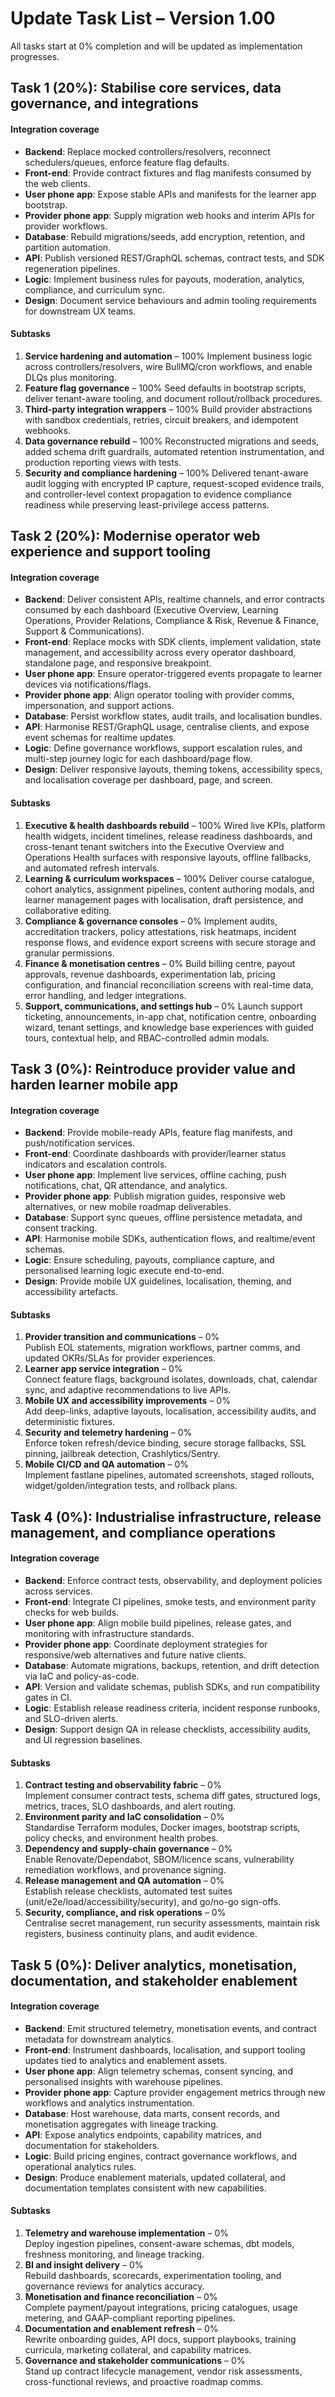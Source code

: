 # Update Task List – Version 1.00

All tasks start at 0% completion and will be updated as implementation progresses.

## Task 1 (20%): Stabilise core services, data governance, and integrations

#### Integration coverage
- **Backend**: Replace mocked controllers/resolvers, reconnect schedulers/queues, enforce feature flag defaults.
- **Front-end**: Provide contract fixtures and flag manifests consumed by the web clients.
- **User phone app**: Expose stable APIs and manifests for the learner app bootstrap.
- **Provider phone app**: Supply migration web hooks and interim APIs for provider workflows.
- **Database**: Rebuild migrations/seeds, add encryption, retention, and partition automation.
- **API**: Publish versioned REST/GraphQL schemas, contract tests, and SDK regeneration pipelines.
- **Logic**: Implement business rules for payouts, moderation, analytics, compliance, and curriculum sync.
- **Design**: Document service behaviours and admin tooling requirements for downstream UX teams.

#### Subtasks
1. **Service hardening and automation** – 100%
   Implement business logic across controllers/resolvers, wire BullMQ/cron workflows, and enable DLQs plus monitoring.
2. **Feature flag governance** – 100%
   Seed defaults in bootstrap scripts, deliver tenant-aware tooling, and document rollout/rollback procedures.
3. **Third-party integration wrappers** – 100%
   Build provider abstractions with sandbox credentials, retries, circuit breakers, and idempotent webhooks.
4. **Data governance rebuild** – 100%
   Reconstructed migrations and seeds, added schema drift guardrails, automated retention instrumentation, and production reporting views with tests.
5. **Security and compliance hardening** – 100%
   Delivered tenant-aware audit logging with encrypted IP capture, request-scoped evidence trails, and controller-level context propagation to evidence compliance readiness while preserving least-privilege access patterns.

## Task 2 (20%): Modernise operator web experience and support tooling

#### Integration coverage
- **Backend**: Deliver consistent APIs, realtime channels, and error contracts consumed by each dashboard (Executive Overview, Learning Operations, Provider Relations, Compliance & Risk, Revenue & Finance, Support & Communications).
- **Front-end**: Replace mocks with SDK clients, implement validation, state management, and accessibility across every operator dashboard, standalone page, and responsive breakpoint.
- **User phone app**: Ensure operator-triggered events propagate to learner devices via notifications/flags.
- **Provider phone app**: Align operator tooling with provider comms, impersonation, and support actions.
- **Database**: Persist workflow states, audit trails, and localisation bundles.
- **API**: Harmonise REST/GraphQL usage, centralise clients, and expose event schemas for realtime updates.
- **Logic**: Define governance workflows, support escalation rules, and multi-step journey logic for each dashboard/page flow.
- **Design**: Deliver responsive layouts, theming tokens, accessibility specs, and localisation coverage per dashboard, page, and screen.

#### Subtasks
1. **Executive & health dashboards rebuild** – 100%
   Wired live KPIs, platform health widgets, incident timelines, release readiness dashboards, and cross-tenant tenant switchers into the Executive Overview and Operations Health surfaces with responsive layouts, offline fallbacks, and automated refresh intervals.
2. **Learning & curriculum workspaces** – 100%
   Deliver course catalogue, cohort analytics, assignment pipelines, content authoring modals, and learner management pages with localisation, draft persistence, and collaborative editing.
3. **Compliance & governance consoles** – 0%
   Implement audits, accreditation trackers, policy attestations, risk heatmaps, incident response flows, and evidence export screens with secure storage and granular permissions.
4. **Finance & monetisation centres** – 0%
   Build billing centre, payout approvals, revenue dashboards, experimentation lab, pricing configuration, and financial reconciliation screens with real-time data, error handling, and ledger integrations.
5. **Support, communications, and settings hub** – 0%
   Launch support ticketing, announcements, in-app chat, notification centre, onboarding wizard, tenant settings, and knowledge base experiences with guided tours, contextual help, and RBAC-controlled admin modals.

## Task 3 (0%): Reintroduce provider value and harden learner mobile app

#### Integration coverage
- **Backend**: Provide mobile-ready APIs, feature flag manifests, and push/notification services.
- **Front-end**: Coordinate dashboards with provider/learner status indicators and escalation controls.
- **User phone app**: Implement live services, offline caching, push notifications, chat, QR attendance, and analytics.
- **Provider phone app**: Publish migration guides, responsive web alternatives, or new mobile roadmap deliverables.
- **Database**: Support sync queues, offline persistence metadata, and consent tracking.
- **API**: Harmonise mobile SDKs, authentication flows, and realtime/event schemas.
- **Logic**: Ensure scheduling, payouts, compliance capture, and personalised learning logic execute end-to-end.
- **Design**: Provide mobile UX guidelines, localisation, theming, and accessibility artefacts.

#### Subtasks
1. **Provider transition and communications** – 0%  
   Publish EOL statements, migration workflows, partner comms, and updated OKRs/SLAs for provider experiences.
2. **Learner app service integration** – 0%  
   Connect feature flags, background isolates, downloads, chat, calendar sync, and adaptive recommendations to live APIs.
3. **Mobile UX and accessibility improvements** – 0%  
   Add deep-links, adaptive layouts, localisation, accessibility audits, and deterministic fixtures.
4. **Security and telemetry hardening** – 0%  
   Enforce token refresh/device binding, secure storage fallbacks, SSL pinning, jailbreak detection, Crashlytics/Sentry.
5. **Mobile CI/CD and QA automation** – 0%  
   Implement fastlane pipelines, automated screenshots, staged rollouts, widget/golden/integration tests, and rollback plans.

## Task 4 (0%): Industrialise infrastructure, release management, and compliance operations

#### Integration coverage
- **Backend**: Enforce contract tests, observability, and deployment policies across services.
- **Front-end**: Integrate CI pipelines, smoke tests, and environment parity checks for web builds.
- **User phone app**: Align mobile build pipelines, release gates, and monitoring with infrastructure standards.
- **Provider phone app**: Coordinate deployment strategies for responsive/web alternatives and future native clients.
- **Database**: Automate migrations, backups, retention, and drift detection via IaC and policy-as-code.
- **API**: Version and validate schemas, publish SDKs, and run compatibility gates in CI.
- **Logic**: Establish release readiness criteria, incident response runbooks, and SLO-driven alerts.
- **Design**: Support design QA in release checklists, accessibility audits, and UI regression baselines.

#### Subtasks
1. **Contract testing and observability fabric** – 0%  
   Implement consumer contract tests, schema diff gates, structured logs, metrics, traces, SLO dashboards, and alert routing.
2. **Environment parity and IaC consolidation** – 0%  
   Standardise Terraform modules, Docker images, bootstrap scripts, policy checks, and environment health probes.
3. **Dependency and supply-chain governance** – 0%  
   Enable Renovate/Dependabot, SBOM/licence scans, vulnerability remediation workflows, and provenance signing.
4. **Release management and QA automation** – 0%  
   Establish release checklists, automated test suites (unit/e2e/load/accessibility/security), and go/no-go sign-offs.
5. **Security, compliance, and risk operations** – 0%  
   Centralise secret management, run security assessments, maintain risk registers, business continuity plans, and audit evidence.

## Task 5 (0%): Deliver analytics, monetisation, documentation, and stakeholder enablement

#### Integration coverage
- **Backend**: Emit structured telemetry, monetisation events, and contract metadata for downstream analytics.
- **Front-end**: Instrument dashboards, localisation, and support tooling updates tied to analytics and enablement assets.
- **User phone app**: Align telemetry schemas, consent syncing, and personalised insights with warehouse pipelines.
- **Provider phone app**: Capture provider engagement metrics through new workflows and analytics instrumentation.
- **Database**: Host warehouse, data marts, consent records, and monetisation aggregates with lineage tracking.
- **API**: Expose analytics endpoints, capability matrices, and documentation for stakeholders.
- **Logic**: Build pricing engines, contract governance workflows, and operational analytics rules.
- **Design**: Produce enablement materials, updated collateral, and documentation templates consistent with new capabilities.

#### Subtasks
1. **Telemetry and warehouse implementation** – 0%  
   Deploy ingestion pipelines, consent-aware schemas, dbt models, freshness monitoring, and lineage tracking.
2. **BI and insight delivery** – 0%  
   Rebuild dashboards, scorecards, experimentation tooling, and governance reviews for analytics accuracy.
3. **Monetisation and finance reconciliation** – 0%  
   Complete payment/payout integrations, pricing catalogues, usage metering, and GAAP-compliant reporting pipelines.
4. **Documentation and enablement refresh** – 0%  
   Rewrite onboarding guides, API docs, support playbooks, training curricula, marketing collateral, and capability matrices.
5. **Governance and stakeholder communications** – 0%  
   Stand up contract lifecycle management, vendor risk assessments, cross-functional reviews, and proactive roadmap comms.
